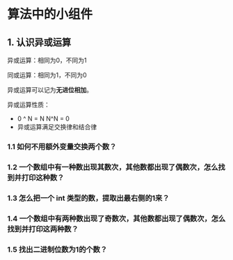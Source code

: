 # 算法中的小组件

## 1. 认识异或运算

异或运算：相同为0，不同为1

同或运算：相同为1，不同为0

异或运算可以记为**无进位相加**。



异或运算性质：

* 0 ^ N = N    N^N = 0
* 异或运算满足交换律和结合律



### 1.1 如何不用额外变量交换两个数？



### 1.2 一个数组中有一种数出现其数次，其他数都出现了偶数次，怎么找到并打印这种数？



### 1.3 怎么把一个 int 类型的数，提取出最右侧的1来？



### 1.4 一个数组中有两种数出现了奇数次，其他数都出现了偶数次，怎么找到并打印这两种数？



### 1.5 找出二进制位数为1的个数？





